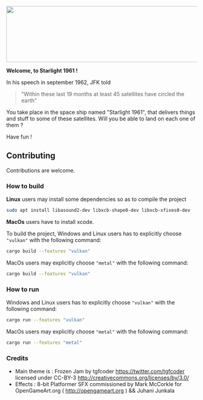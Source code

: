 <p align="center">
  <img width="704" height="148" src="https://github.com/grzi/starlight-1961/blob/main/assets/ui/logo.png?raw=true">
</p>

**Welcome, to Starlight 1961 !**

In his speech in september 1962, JFK told 
> "Within these last 19 months at least 45 satellites have circled the earth"

You take place in the space ship named "Starlight 1961", that delivers things and stuff to some of these satellites. 
Will you be able to land on each one of them ?

Have fun !

## Contributing

Contributions are welcome. 

### How to build

**Linux** users may install some dependencies so as to compile the project
```bash
sudo apt install libasound2-dev libxcb-shape0-dev libxcb-xfixes0-dev
```

**MacOs** users have to install xcode.


To build the project, Windows and Linux users has to explicitly choose `"vulkan"` with the following command:
```bash
cargo build --features "vulkan"
```
MacOs users may explicitly choose `"metal"` with the following command:

```bash
cargo build --features "vulkan"
```
### How to run

Windows and Linux users has to explicitly choose `"vulkan"` with the following command:

```bash
cargo run --features "vulkan"
```

MacOs users may explicitly choose `"metal"` with the following command:

```bash
cargo run --features "metal"
```

### Credits 

- Main theme is : Frozen Jam by tgfcoder <https://twitter.com/tgfcoder> licensed under CC-BY-3 <http://creativecommons.org/licenses/by/3.0/>
- Effects : 8-bit Platformer SFX commissioned by Mark McCorkle for OpenGameArt.org ( http://opengameart.org ) && Juhani Junkala